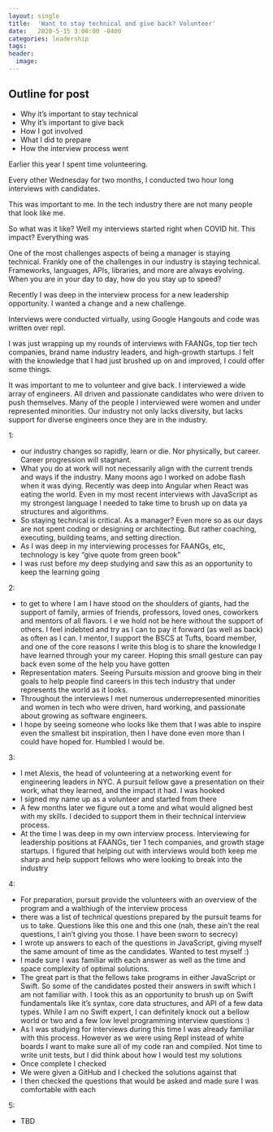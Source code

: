 ```yaml
---
layout: single
title:  'Want to stay technical and give back? Volunteer'
date:   2020-5-15 3:00:00 -0400
categories: leadership
tags:
header:
  image:
---
```


## Outline for post
- Why it’s important to stay technical
- Why it’s important to give back
- How I got involved
- What I did to prepare
- How the interview process went


Earlier this year I spent time volunteering.

Every other Wednesday for two months, I conducted two hour long interviews with candidates.

This was important to me. In the tech industry there are not many people that look like me.

So what was it like? Well my interviews started right when COVID hit. This impact? Everything was

One of the most challenges aspects of being a manager is staying technical. Frankly one of the challenges in our industry is staying technical. Frameworks, languages, APIs, libraries, and more are always evolving.  When you are in your day to day, how do you stay up to speed?

Recently I was deep in the interview process for a new leadership opportunity. I wanted a change and a new challenge.

Interviews were conducted virtually, using Google Hangouts and code was written over repl.

I was just wrapping up my rounds of interviews with FAANGs, top tier tech companies, brand name industry leaders, and high-growth startups. I felt with the knowledge that I had just brushed up on and improved, I could offer some things.

It was important to me to volunteer and give back. I interviewed a wide array of engineers. All driven and passionate candidates who were driven to push themselves. Many of the people I interviewed were women and under represented minorities. Our industry not only lacks diversity, but lacks support for diverse engineers once they are in the industry.

1:
- our industry changes so rapidly, learn or die. Nor physically, but career. Career progression will stagnant.
- What you do at work will not necessarily align  with the current trends and ways if the industry. Many moons ago I worked on adobe flash when it was dying. Recently was deep into Angular when React was eating the world. Even in my most recent interviews with JavaScript as my strongest language I needed to take time to brush up on data ya structures and algorithms.
- So staying technical is critical. As a manager? Even more so as our days are not spent coding or designing or architecting. But rather coaching, executing, building teams, and setting direction.
- As I was deep in my interviewing processes for FAANGs, etc, technology is key “give quote from green book”
- I was rust before my deep studying and saw this as an opportunity to keep the learning going

2:
- to get to where I am I have stood on the shoulders of giants, had the support of family, armies of friends, professors, loved ones, coworkers and mentors of all flavors. I e we hold not be here without the support of others. I feel indebted and try as I can to pay it forward (as well as back) as often as I can. I mentor, I support the BSCS at Tufts, board member, and one of the core reasons I write this blog is to share the knowledge I have learned through your my career. Hoping this small gesture can pay back even some of the help you have gotten
- Representation maters. Seeing Pursuits mission and groove bing in their goals to help people find careers in this tech industry that under represents the world as it looks.
- Throughout the interviews I met numerous underrepresented minorities and women in tech who were driven, hard working, and passionate about growing as software engineers.
- I hope by seeing someone who looks like them that I was able to inspire even the smallest bit inspiration, then I have done even more than I could have hoped for. Humbled I would be.

3:
- I met Alexis, the head of volunteering at a networking event for engineering leaders in NYC. A pursuit fellow gave a presentation on their work, what they learned, and the impact it had. I was hooked
- I signed my name up as a volunteer and started from there
- A few months later we figure out a tome and what would aligned best with my skills. I decided to support them in their technical interview process.
- At the time I was deep in my own interview process. Interviewing for leadership positions at FAANGs, tier 1 tech companies, and growth stage startups.  I figured that helping out with interviews would both keep me sharp and help support fellows who were looking to break into the industry

4:
- For preparation, pursuit provide the volunteers with an overview of the program and a walthiugh of the interview process
- there was a list of technical questions prepared by the pursuit teams for us to take. Questions like this one and this one (nah, these ain’t the real questions, I ain’t giving you those. I have been sworn to secrecy)
- I wrote up answers to each of the questions in JavaScript, giving myself  the same amount of time as the candidates. Wanted to test myself :)
- I made sure I was familiar with each answer as well as the time and space complexity of optimal solutions.
- The great part is that the fellows take programs in either JavaScript or Swift. So some of the candidates posted their answers in swift which I am not familiar with. I took this as an opportunity to brush up on Swift fundamentals like it’s syntax, core data structures, and API of a few data types. While I am no Swift expert, I can definitely knock out a bellow world or two and a few low level programming interview questions :)
- As I was studying for interviews during this time I was already familiar with this process. However as we were using Repl instead of white boards I want to make sure all of my code ran and compiled. Not time to write unit tests, but I did think about how I would test my solutions
- Once complete I checked
- We were given a GitHub and I checked the solutions against that
- I then checked the questions that would be asked and made sure I was comfortable with each

5:
- TBD
